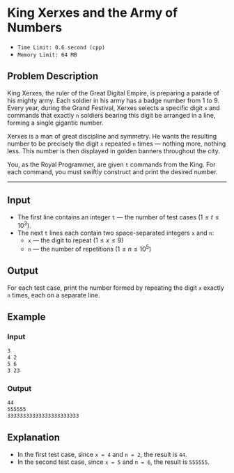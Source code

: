 # King Xerxes and the Army of Numbers

- `Time Limit: 0.6 second (cpp)`
- `Memory Limit: 64 MB`

## Problem Description

King Xerxes, the ruler of the Great Digital Empire, is preparing a parade of his mighty army. Each soldier in his army has a badge number from 1 to 9. Every year, during the Grand Festival, Xerxes selects a specific digit `x` and commands that exactly `n` soldiers bearing this digit be arranged in a line, forming a single gigantic number.

Xerxes is a man of great discipline and symmetry. He wants the resulting number to be precisely the digit `x` repeated `n` times — nothing more, nothing less. This number is then displayed in golden banners throughout the city.

You, as the Royal Programmer, are given `t` commands from the King. For each command, you must swiftly construct and print the desired number.

---

## Input

- The first line contains an integer `t` — the number of test cases $(1 ≤ t ≤ 10^3)$.
- The next `t` lines each contain two space-separated integers `x` and `n`:
  - `x` — the digit to repeat $(1 ≤ x ≤ 9)$
  - `n` — the number of repetitions $(1 ≤ n ≤ 10^5)$

## Output

For each test case, print the number formed by repeating the digit `x` exactly `n` times, each on a separate line.

## Example

### Input

```bash
3
4 2
5 6
3 23
```

### Output

```bash
44
555555
33333333333333333333333
```


## Explanation

- In the first test case, since `x = 4` and `n = 2`, the result is `44`.
- In the second test case, since `x = 5` and `n = 6`, the result is `555555`.
